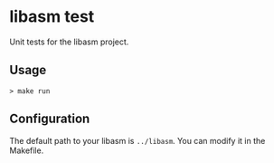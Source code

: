 # libasm test

Unit tests for the libasm project.

## Usage

`> make run`

## Configuration

The default path to your libasm is `../libasm`. You can modify it in the Makefile.

